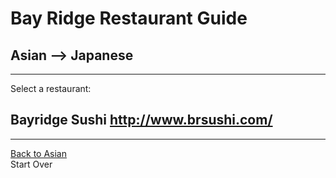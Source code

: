 # Bay Ridge Restaurant Guide
## Asian --> Japanese
---
Select a restaurant:
## Bayridge Sushi http://www.brsushi.com/
---
[Back to Asian](asian.md)  
Start Over